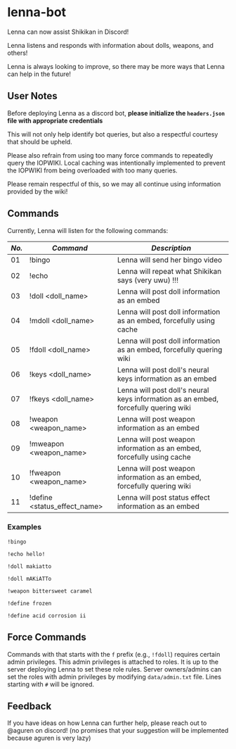 # lenna-bot
Lenna can now assist Shikikan in Discord!

Lenna listens and responds with information about dolls, weapons, and others!

Lenna is always looking to improve, so there may be more ways that Lenna can help in the future!

## User Notes
Before deploying Lenna as a discord bot, **please initialize the `headers.json` file with appropriate credentials**

This will not only help identify bot queries, but also a respectful courtesy that should be upheld.

Please also refrain from using too many force commands to repeatedly query the IOPWIKI. Local caching was intentionally implemented to prevent
the IOPWIKI from being overloaded with too many queries.

Please remain respectful of this, so we may all continue using information provided by the wiki!

## Commands
Currently, Lenna will listen for the following commands:

| *No.* | *Command*                         | *Description*                                                                         |
| ----- | --------------------------------- | ------------------------------------------------------------------------------------- |
| 01    | !bingo                            | Lenna will send her bingo video                                                       |
| 02    | !echo                             | Lenna will repeat what Shikikan says (very uwu) !!!                                   |
| 03    | !doll <doll_name>                 | Lenna will post doll information as an embed                                          |
| 04    | !mdoll <doll_name>                | Lenna will post doll information as an embed, forcefully using cache                  |
| 05    | !fdoll <doll_name>                | Lenna will post doll information as an embed, forcefully quering wiki                 |
| 06    | !keys <doll_name>                 | Lenna will post doll's neural keys information as an embed                            |
| 07    | !fkeys <doll_name>                | Lenna will post doll's neural keys information as an embed, forcefully quering wiki   |
| 08    | !weapon <weapon_name>             | Lenna will post weapon information as an embed                                        |
| 09    | !mweapon <weapon_name>            | Lenna will post weapon information as an embed, forcefully using cache                |
| 10    | !fweapon <weapon_name>            | Lenna will post weapon information as an embed, forcefully quering wiki               |
| 11    | !define <status_effect_name>      | Lenna will post status effect information as an embed                                 |

### Examples
`!bingo`

`!echo hello!`

`!doll makiatto`

`!doll mAKiATTo`

`!weapon bittersweet caramel`

`!define frozen`

`!define acid corrosion ii`

## Force Commands
Commands with that starts with the `f` prefix (e.g., `!fdoll`) requires certain admin privileges. This admin privileges is attached to roles. It is up to the server deploying Lenna to set these role rules. Server owners/admins can set the roles with admin privileges by modifying `data/admin.txt` file. Lines starting with `#` will be ignored.

## Feedback

If you have ideas on how Lenna can further help, please reach out to @aguren on discord! (no promises that your suggestion will be implemented because aguren is very lazy)